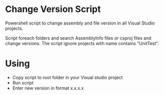 # Change Version Script
Powershell script to change assembly and file version in all Visual Studio projects.

Script foreach folders and search AssemblyInfo files or csproj files and change versions. The script ignore projects with name contains "UnitTest". 

# Using
- Copy script to root folder in your Visual studio project
- Run script
- Enter new version in format x.x.x.x
